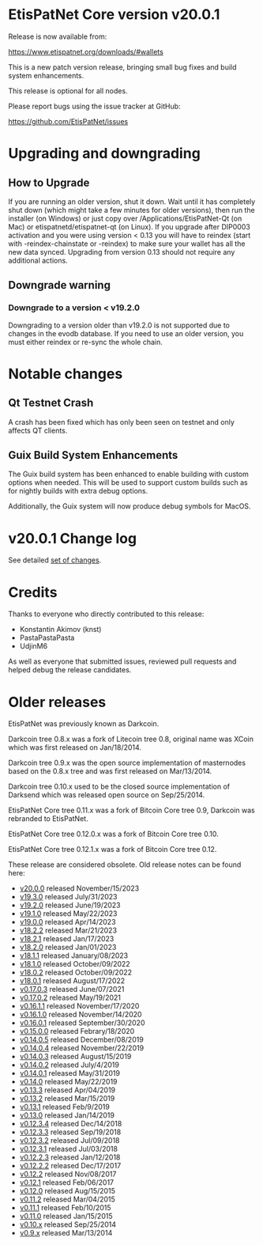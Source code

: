 # EtisPatNet Core version v20.0.1

Release is now available from:

  <https://www.etispatnet.org/downloads/#wallets>

This is a new patch version release, bringing small bug fixes and build system enhancements.

This release is optional for all nodes.

Please report bugs using the issue tracker at GitHub:

  <https://github.com/EtisPatNet/issues>


# Upgrading and downgrading

## How to Upgrade

If you are running an older version, shut it down. Wait until it has completely
shut down (which might take a few minutes for older versions), then run the
installer (on Windows) or just copy over /Applications/EtisPatNet-Qt (on Mac) or
etispatnetd/etispatnet-qt (on Linux). If you upgrade after DIP0003 activation and you were
using version < 0.13 you will have to reindex (start with -reindex-chainstate
or -reindex) to make sure your wallet has all the new data synced. Upgrading
from version 0.13 should not require any additional actions.

## Downgrade warning

### Downgrade to a version < v19.2.0

Downgrading to a version older than v19.2.0 is not supported due to changes
in the evodb database. If you need to use an older version, you must either
reindex or re-sync the whole chain.

# Notable changes

## Qt Testnet Crash

A crash has been fixed which has only been seen on testnet and only affects QT clients. 

## Guix Build System Enhancements
The Guix build system has been enhanced to enable building with custom options when needed.
This will be used to support custom builds such as for nightly builds with extra debug options.

Additionally, the Guix system will now produce debug symbols for MacOS. 

# v20.0.1 Change log

See detailed [set of changes][set-of-changes].

# Credits

Thanks to everyone who directly contributed to this release:

- Konstantin Akimov (knst)
- PastaPastaPasta
- UdjinM6

As well as everyone that submitted issues, reviewed pull requests and helped
debug the release candidates.

# Older releases

EtisPatNet was previously known as Darkcoin.

Darkcoin tree 0.8.x was a fork of Litecoin tree 0.8, original name was XCoin
which was first released on Jan/18/2014.

Darkcoin tree 0.9.x was the open source implementation of masternodes based on
the 0.8.x tree and was first released on Mar/13/2014.

Darkcoin tree 0.10.x used to be the closed source implementation of Darksend
which was released open source on Sep/25/2014.

EtisPatNet Core tree 0.11.x was a fork of Bitcoin Core tree 0.9,
Darkcoin was rebranded to EtisPatNet.

EtisPatNet Core tree 0.12.0.x was a fork of Bitcoin Core tree 0.10.

EtisPatNet Core tree 0.12.1.x was a fork of Bitcoin Core tree 0.12.

These release are considered obsolete. Old release notes can be found here:

- [v20.0.0](https://github.com/EtisPatNet/blob/master/doc/release-notes/etispatnet/release-notes-20.0.0.md) released November/15/2023
- [v19.3.0](https://github.com/EtisPatNet/blob/master/doc/release-notes/etispatnet/release-notes-19.3.0.md) released July/31/2023
- [v19.2.0](https://github.com/EtisPatNet/blob/master/doc/release-notes/etispatnet/release-notes-19.2.0.md) released June/19/2023
- [v19.1.0](https://github.com/EtisPatNet/blob/master/doc/release-notes/etispatnet/release-notes-19.1.0.md) released May/22/2023
- [v19.0.0](https://github.com/EtisPatNet/blob/master/doc/release-notes/etispatnet/release-notes-19.0.0.md) released Apr/14/2023
- [v18.2.2](https://github.com/EtisPatNet/blob/master/doc/release-notes/etispatnet/release-notes-18.2.2.md) released Mar/21/2023
- [v18.2.1](https://github.com/EtisPatNet/blob/master/doc/release-notes/etispatnet/release-notes-18.2.1.md) released Jan/17/2023
- [v18.2.0](https://github.com/EtisPatNet/blob/master/doc/release-notes/etispatnet/release-notes-18.2.0.md) released Jan/01/2023
- [v18.1.1](https://github.com/EtisPatNet/blob/master/doc/release-notes/etispatnet/release-notes-18.1.1.md) released January/08/2023
- [v18.1.0](https://github.com/EtisPatNet/blob/master/doc/release-notes/etispatnet/release-notes-18.1.0.md) released October/09/2022
- [v18.0.2](https://github.com/EtisPatNet/blob/master/doc/release-notes/etispatnet/release-notes-18.0.2.md) released October/09/2022
- [v18.0.1](https://github.com/EtisPatNet/blob/master/doc/release-notes/etispatnet/release-notes-18.0.1.md) released August/17/2022
- [v0.17.0.3](https://github.com/EtisPatNet/blob/master/doc/release-notes/etispatnet/release-notes-0.17.0.3.md) released June/07/2021
- [v0.17.0.2](https://github.com/EtisPatNet/blob/master/doc/release-notes/etispatnet/release-notes-0.17.0.2.md) released May/19/2021
- [v0.16.1.1](https://github.com/EtisPatNet/blob/master/doc/release-notes/etispatnet/release-notes-0.16.1.1.md) released November/17/2020
- [v0.16.1.0](https://github.com/EtisPatNet/blob/master/doc/release-notes/etispatnet/release-notes-0.16.1.0.md) released November/14/2020
- [v0.16.0.1](https://github.com/EtisPatNet/blob/master/doc/release-notes/etispatnet/release-notes-0.16.0.1.md) released September/30/2020
- [v0.15.0.0](https://github.com/EtisPatNet/blob/master/doc/release-notes/etispatnet/release-notes-0.15.0.0.md) released Febrary/18/2020
- [v0.14.0.5](https://github.com/EtisPatNet/blob/master/doc/release-notes/etispatnet/release-notes-0.14.0.5.md) released December/08/2019
- [v0.14.0.4](https://github.com/EtisPatNet/blob/master/doc/release-notes/etispatnet/release-notes-0.14.0.4.md) released November/22/2019
- [v0.14.0.3](https://github.com/EtisPatNet/blob/master/doc/release-notes/etispatnet/release-notes-0.14.0.3.md) released August/15/2019
- [v0.14.0.2](https://github.com/EtisPatNet/blob/master/doc/release-notes/etispatnet/release-notes-0.14.0.2.md) released July/4/2019
- [v0.14.0.1](https://github.com/EtisPatNet/blob/master/doc/release-notes/etispatnet/release-notes-0.14.0.1.md) released May/31/2019
- [v0.14.0](https://github.com/EtisPatNet/blob/master/doc/release-notes/etispatnet/release-notes-0.14.0.md) released May/22/2019
- [v0.13.3](https://github.com/EtisPatNet/blob/master/doc/release-notes/etispatnet/release-notes-0.13.3.md) released Apr/04/2019
- [v0.13.2](https://github.com/EtisPatNet/blob/master/doc/release-notes/etispatnet/release-notes-0.13.2.md) released Mar/15/2019
- [v0.13.1](https://github.com/EtisPatNet/blob/master/doc/release-notes/etispatnet/release-notes-0.13.1.md) released Feb/9/2019
- [v0.13.0](https://github.com/EtisPatNet/blob/master/doc/release-notes/etispatnet/release-notes-0.13.0.md) released Jan/14/2019
- [v0.12.3.4](https://github.com/EtisPatNet/blob/master/doc/release-notes/etispatnet/release-notes-0.12.3.4.md) released Dec/14/2018
- [v0.12.3.3](https://github.com/EtisPatNet/blob/master/doc/release-notes/etispatnet/release-notes-0.12.3.3.md) released Sep/19/2018
- [v0.12.3.2](https://github.com/EtisPatNet/blob/master/doc/release-notes/etispatnet/release-notes-0.12.3.2.md) released Jul/09/2018
- [v0.12.3.1](https://github.com/EtisPatNet/blob/master/doc/release-notes/etispatnet/release-notes-0.12.3.1.md) released Jul/03/2018
- [v0.12.2.3](https://github.com/EtisPatNet/blob/master/doc/release-notes/etispatnet/release-notes-0.12.2.3.md) released Jan/12/2018
- [v0.12.2.2](https://github.com/EtisPatNet/blob/master/doc/release-notes/etispatnet/release-notes-0.12.2.2.md) released Dec/17/2017
- [v0.12.2](https://github.com/EtisPatNet/blob/master/doc/release-notes/etispatnet/release-notes-0.12.2.md) released Nov/08/2017
- [v0.12.1](https://github.com/EtisPatNet/blob/master/doc/release-notes/etispatnet/release-notes-0.12.1.md) released Feb/06/2017
- [v0.12.0](https://github.com/EtisPatNet/blob/master/doc/release-notes/etispatnet/release-notes-0.12.0.md) released Aug/15/2015
- [v0.11.2](https://github.com/EtisPatNet/blob/master/doc/release-notes/etispatnet/release-notes-0.11.2.md) released Mar/04/2015
- [v0.11.1](https://github.com/EtisPatNet/blob/master/doc/release-notes/etispatnet/release-notes-0.11.1.md) released Feb/10/2015
- [v0.11.0](https://github.com/EtisPatNet/blob/master/doc/release-notes/etispatnet/release-notes-0.11.0.md) released Jan/15/2015
- [v0.10.x](https://github.com/EtisPatNet/blob/master/doc/release-notes/etispatnet/release-notes-0.10.0.md) released Sep/25/2014
- [v0.9.x](https://github.com/EtisPatNet/blob/master/doc/release-notes/etispatnet/release-notes-0.9.0.md) released Mar/13/2014

[set-of-changes]: https://github.com/EtisPatNet/compare/v20.0.0...etispatnetpay:v20.0.1
